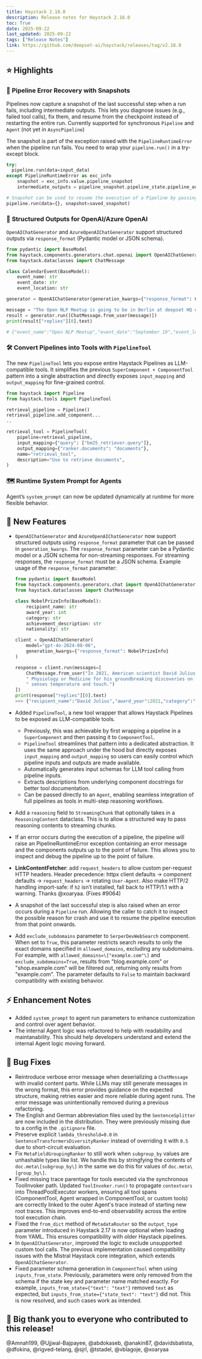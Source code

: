 ```yaml
---
title: Haystack 2.18.0
description: Release notes for Haystack 2.18.0
toc: True
date: 2025-09-22
last_updated: 2025-09-22
tags: ["Release Notes"]
link: https://github.com/deepset-ai/haystack/releases/tag/v2.18.0
---
```


## ⭐️ Highlights

### 🔁 **Pipeline Error Recovery with Snapshots**

Pipelines now capture a snapshot of the last successful step when a run fails, including intermediate outputs. This lets you diagnose issues (e.g., failed tool calls), fix them, and resume from the checkpoint instead of restarting the entire run. Currently supported for synchronous `Pipeline` and `Agent` (not yet in `AsyncPipeline`)

The snapshot is part of the exception raised with the `PipelineRuntimeError` when the pipeline run fails. You need to wrap your `pipeline.run()` in a try-except block.

```python
try:
  pipeline.run(data=input_data)
except PipelineRuntimeError as exc_info
	snapshot = exc_info.value.pipeline_snapshot
	intermediate_outputs = pipeline_snapshot.pipeline_state.pipeline_outputs

# Snapshot can be used to resume the execution of a Pipeline by passing it to the run() method using the snapshot argument	
pipeline.run(data={}, snapshot=saved_snapshot)
```

### 🧠 **Structured Outputs for OpenAI/Azure OpenAI**

`OpenAIChatGenerator` and `AzureOpenAIChatGenerator` support structured outputs via `response_format` (Pydantic model or JSON schema).

```python
from pydantic import BaseModel
from haystack.components.generators.chat.openai import OpenAIChatGenerator
from haystack.dataclasses import ChatMessage

class CalendarEvent(BaseModel):
    event_name: str
    event_date: str
    event_location: str

generator = OpenAIChatGenerator(generation_kwargs={"response_format": CalendarEvent})

message = "The Open NLP Meetup is going to be in Berlin at deepset HQ on September 19, 2025"
result = generator.run([ChatMessage.from_user(message)])
print(result["replies"][0].text)

# {"event_name":"Open NLP Meetup","event_date":"September 19","event_location":"deepset HQ, Berlin"}
```

### 🛠️ Convert Pipelines into Tools with `PipelineTool`

The new `PipelineTool` lets you expose entire Haystack Pipelines as LLM-compatible tools. It simplifies the previous `SuperComponent + ComponentTool` pattern into a single abstraction and directly exposes `input_mapping` and `output_mapping` for fine-grained control.

```python
from haystack import Pipeline
from haystack.tools import PipelineTool

retrieval_pipeline = Pipeline()
retrieval_pipeline.add_component...
..

retrieval_tool = PipelineTool(
    pipeline=retrieval_pipeline,
    input_mapping={"query": ["bm25_retriever.query"]},
    output_mapping={"ranker.documents": "documents"},
    name="retrieval_tool",
    description="Use to retrieve documents",
)
```

### 🗺️ **Runtime System Prompt for Agents**

Agent’s `system_prompt` can now be updated dynamically at runtime for more flexible behavior.

## 🚀 New Features

- `OpenAIChatGenerator` and `AzureOpenAIChatGenerator` now support structured outputs using `response_format` parameter that can be passed in `generation_kwargs`. The `response_format` parameter can be a Pydantic model or a JSON schema for non-streaming responses. For streaming responses, the `response_format` must be a JSON schema. Example usage of the `response_format` parameter:

  ```python
  from pydantic import BaseModel
  from haystack.components.generators.chat import OpenAIChatGenerator
  from haystack.dataclasses import ChatMessage

  class NobelPrizeInfo(BaseModel):
      recipient_name: str
      award_year: int
      category: str
      achievement_description: str
      nationality: str

  client = OpenAIChatGenerator(
      model="gpt-4o-2024-08-06",
      generation_kwargs={"response_format": NobelPrizeInfo}
  )

  response = client.run(messages=[
      ChatMessage.from_user("In 2021, American scientist David Julius received the Nobel Prize in"
      " Physiology or Medicine for his groundbreaking discoveries on how the human body"
      " senses temperature and touch.")
  ])
  print(response["replies"][0].text)
  >>> {"recipient_name":"David Julius","award_year":2021,"category":"Physiology or Medicine","achievement_description":"David Julius was awarded for his transformative findings regarding the molecular mechanisms underlying the human body's sense of temperature and touch. Through innovative experiments, he identified specific receptors responsible for detecting heat and mechanical stimuli, ranging from gentle touch to pain-inducing pressure.","nationality":"American"}
  ```

- Added `PipelineTool`, a new tool wrapper that allows Haystack Pipelines to be exposed as LLM-compatible tools.
  - Previously, this was achievable by first wrapping a pipeline in a `SuperComponent` and then passing it to `ComponentTool`.
  - `PipelineTool` streamlines that pattern into a dedicated abstraction. It uses the same approach under the hood but directly exposes `input_mapping` and `output_mapping` so users can easily control which pipeline inputs and outputs are made available.
  - Automatically generates input schemas for LLM tool calling from pipeline inputs.
  - Extracts descriptions from underlying component docstrings for better tool documentation.
  - Can be passed directly to an `Agent`, enabling seamless integration of full pipelines as tools in multi-step reasoning workflows.
- Add a `reasoning` field to `StreamingChunk` that optionally takes in a `ReasoningContent` dataclass. This is to allow a structured way to pass reasoning contents to streaming chunks.
- If an error occurs during the execution of a pipeline, the pipeline will raise an PipelineRuntimeError exception containing an error message and the components outputs up to the point of failure. This allows you to inspect and debug the pipeline up to the point of failure.
- **LinkContentFetcher**: add `request_headers` to allow custom per-request HTTP headers. Header precedence: httpx client defaults → component defaults → `request_headers` → rotating `User-Agent`. Also make HTTP/2 handling import-safe: if `h2` isn’t installed, fall back to HTTP/1.1 with a warning. Thanks @xoaryaa. (Fixes #9064)
- A snapshot of the last successful step is also raised when an error occurs during a `Pipeline` run. Allowing the caller to catch it to inspect the possible reason for crash and use it to resume the pipeline execution from that point onwards.
- Add `exclude_subdomains` parameter to `SerperDevWebSearch` component. When set to `True`, this parameter restricts search results to only the exact domains specified in `allowed_domains`, excluding any subdomains. For example, with `allowed_domains=\["example.com"\]` and `exclude_subdomains=True`, results from "blog.example.com" or "shop.example.com" will be filtered out, returning only results from "example.com". The parameter defaults to `False` to maintain backward compatibility with existing behavior.

## ⚡️ Enhancement Notes

- Added `system_prompt` to agent run parameters to enhance customization and control over agent behavior.
- The internal Agent logic was refactored to help with readability and maintanability. This should help developers understand and extend the internal Agent logic moving forward.

## 🐛 Bug Fixes

- Reintroduce verbose error message when deserializing a `ChatMessage` with invalid content parts. While LLMs may still generate messages in the wrong format, this error provides guidance on the expected structure, making retries easier and more reliable during agent runs. The error message was unintentionally removed during a previous refactoring.
- The English and German abbreviation files used by the `SentenceSplitter` are now included in the distribution. They were previously missing due to a config in the `.gitignore` file.
- Preserve explicit `lambda_threshold=0.0` in `SentenceTransformersDiversityRanker` instead of overriding it with `0.5` due to short-circuit evaluation.
- Fix `MetaFieldGroupingRanker` to still work when `subgroup_by` values are unhashable types like list. We handle this by stringfying the contents of `doc.meta\[subgroup_by\]` in the same we do this for values of `doc.meta\[group_by\]`.
- Fixed missing trace parentage for tools executed via the synchronous ToolInvoker path. Updated `ToolInvoker.run()` to propagate `contextvars` into ThreadPoolExecutor workers, ensuring all tool spans (ComponentTool, Agent wrapped in ComponentTool, or custom tools) are correctly linked to the outer Agent's trace instead of starting new root traces. This improves end-to-end observability across the entire tool execution chain.
- Fixed the `from_dict` method of `MetadataRouter` so the `output_type` parameter introduced in Haystack 2.17 is now optional when loading from YAML. This ensures compatibility with older Haystack pipelines.
- In `OpenAIChatGenerator`, improved the logic to exclude unsupported custom tool calls. The previous implementation caused compatibility issues with the Mistral Haystack core integration, which extends `OpenAIChatGenerator`.
- Fixed parameter schema generation in `ComponentTool` when using `inputs_from_state`. Previously, parameters were only removed from the schema if the state key and parameter name matched exactly. For example, `inputs_from_state={"text": "text"}` removed `text` as expected, but `inputs_from_state={"state_text": "text"}` did not. This is now resolved, and such cases work as intended.

## 💙 Big thank you to everyone who contributed to this release!
@Amnah199, @Ujjwal-Bajpayee, @abdokaseb, @anakin87, @davidsbatista, @dfokina, @rigved-telang, @sjrl, @tstadel, @vblagoje, @xoaryaa
